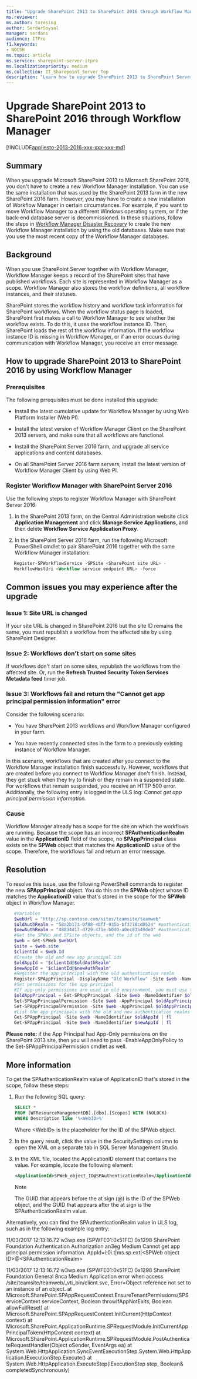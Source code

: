 ```yaml
---
title: "Upgrade SharePoint 2013 to SharePoint 2016 through Workflow Manager"
ms.reviewer: 
ms.author: toresing
author: SerdarSoysal
manager: serdars
audience: ITPro
f1.keywords:
- NOCSH
ms.topic: article
ms.service: sharepoint-server-itpro
ms.localizationpriority: medium
ms.collection: IT_Sharepoint_Server_Top
description: "Learn how to upgrade SharePoint 2013 to SharePoint Server 2016 using Workflow Manager."
---
```


# Upgrade SharePoint 2013 to SharePoint 2016 through Workflow Manager

[!INCLUDE[appliesto-2013-2016-xxx-xxx-xxx-md](../includes/appliesto-2013-2016-xxx-xxx-xxx-md.md)]

## Summary

When you upgrade Microsoft SharePoint 2013 to Microsoft SharePoint 2016, you don't have to create a new Workflow Manager installation. You can use the same installation that was used by the SharePoint 2013 farm in the new SharePoint 2016 farm. However, you may have to create a new installation of Workflow Manager in certain circumstances. For example, if you want to move Workflow Manager to a different Windows operating system, or if the back-end database server is decommissioned. In these situations, follow the steps in [Workflow Manager Disaster Recovery](/archive/blogs/biztalknotes/workflow-manager-disaster-recovery) to create the new Workflow Manager installation by using the old databases. Make sure that you use the most recent copy of the Workflow Manager databases.

## Background

When you use SharePoint Server together with Workflow Manager, Workflow Manager keeps a record of the SharePoint sites that have published workflows. Each site is represented in Workflow Manager as a scope. Workflow Manager also stores the workflow definitions, all workflow instances, and their statuses.

SharePoint stores the workflow history and workflow task information for SharePoint workflows. When the workflow status page is loaded, SharePoint first makes a call to Workflow Manager to see whether the workflow exists. To do this, it uses the workflow instance ID. Then, SharePoint loads the rest of the workflow information. If the workflow instance ID is missing in Workflow Manager, or if an error occurs during communication with Workflow Manager, you receive an error message.

## How to upgrade SharePoint 2013 to SharePoint 2016 by using Workflow Manager

### Prerequisites

The following prrequisites must be done installed this upgrade:

- Install the latest cumulative update for Workflow Manager by using Web Platform Installer (Web PI).

- Install the latest version of Workflow Manager Client on the SharePoint 2013 servers, and make sure that all workflows are functional.

- Install the SharePoint Server 2016 farm, and upgrade all service applications and content databases.

- On all SharePoint Server 2016 farm servers, install the latest version of Workflow Manager Client by using Web PI.

### Register Workflow Manager with SharePoint Server 2016

Use the following steps to register Workflow Manager with SharePoint Server 2016:

1. In the SharePoint 2013 farm, on the Central Administration website click **Application Management** and click **Manage Service Applications**, and then delete **Workflow Service Applidcation Proxy**.

2. In the SharePoint Server 2016 farm, run the following Microsoft PowerShell cmdlet to pair SharePoint 2016 together with the same Workflow Manager installation:

```powershell
   Register-SPWorkflowService -SPSite <SharePoint site URL> -
   WorkflowHostUri <Workflow service endpoint URL> -force
```

## Common issues you may experience after the upgrade

### Issue 1: Site URL is changed

If your site URL is changed in SharePoint 2016 but the site ID remains the same, you must republish a workflow from the affected site by using SharePoint Designer.

### Issue 2: Workflows don't start on some sites

If workflows don't start on some sites, republish the workflows from the affected site. Or, run the **Refresh Trusted Security Token Services Metadata feed** timer job.

### Issue 3: Workflows fail and return the "Cannot get app principal permission information" error

Consider the following scenario:

- You have SharePoint 2013 workflows and Workflow Manager configured in your farm.

- You have recently connected sites in the farm to a previously existing instance of Workflow Manager.

In this scenario, workflows that are created after you connect to the Workflow Manager installation finish successfully. However, workflows that are created before you connect to Workflow Manager don't finish. Instead, they get stuck when they try to finish or they remain in a suspended state. For workflows that remain suspended, you receive an HTTP 500 error. Additionally, the following entry is logged in the ULS log: *Cannot get app principal permission information.*

### Cause

Workflow Manager already has a scope for the site on which the workflows are running. Because the scope has an incorrect **SPAuthenticationRealm** value in the **ApplicationID** field of the scope, no **SPAppPrincipal** class exists on the **SPWeb** object that matches the **ApplicationID** value of the scope. Therefore, the workflows fail and return an error message.

## Resolution

To resolve this issue, use the following PowerShell commands to register the new **SPAppPrincipal** object. You do this on the **SPWeb** object whose ID matches the **ApplicationID** value that's stored in the scope for the **SPWeb** object in Workflow Manager.

```powershell
   #Variables
   $webUrl = "http://sp.contoso.com/sites/teamsite/teamweb"
   $oldAuthRealm = "58a2b173-0f88-4bff-935b-bf3778cd0524" #authentication realm expected by Workflow Manager
   $newAuthRealm = "48834d17-d729-471e-b0d0-a0ec83b49de0" #authentication realm of current farm
   #Get the SPWeb and SPSite objects, and the id of the web
   $web = Get-SPWeb $webUrl
   $site = $web.site
   $clientId = $web.Id
   #Create the old and new app principal ids
   $oldAppId = "$clientId@$oldAuthRealm"
   $newAppId = "$clientId@$newAuthRealm"
   #Register the app principal with the old authentication realm
   Register-SPAppPrincipal -DisplayName "Old Workflow" -Site $web -NameIdentifier $oldAppId
   #Set permissions for the app principal
   #If app-only permissions are used in old environment, you must use the -EnableAppOnlyPolicy parameter to pass to the cmdlet for app steps to succeed
   $oldAppPrincipal = Get-SPAppPrincipal -Site $web -NameIdentifier $oldAppId
   Set-SPAppPrincipalPermission -Site $web -AppPrincipal $oldAppPrincipal -Scope SiteCollection -Right FullControl
   Set-SPAppPrincipalPermission -Site $web -AppPrincipal $oldAppPrincipal -Scope Site -Right FullControl
   #List the app principals with the old and new authentication realms in the ids
   Get-SPAppPrincipal -Site $web -NameIdentifier $oldAppId | fl
   Get-SPAppPrincipal -Site $web -NameIdentifier $newAppId | fl
```

**Please note:** if the App Principal had App-Only permissions on the SharePoint 2013 site, then you will need to pass -EnableAppOnlyPolicy to the Set-SPAppPrincipalPermission cmdlet as well.


## More information

To get the SPAuthenticationRealm value of ApplicationID that's stored in the scope, follow these steps:

1. Run the following SQL query:

    ```sql
    SELECT *
    FROM [WFResourceManagementDB].[dbo].[Scopes] WITH (NOLOCK)
    WHERE Description like '%<WebID>%'

    ```

    Where \<WebID> is the placeholder for the ID of the SPWeb object.

2. In the query result, click the value in the SecuritySettings column to open the XML on a separate tab in SQL Server Management Studio.

3. In the XML file, located the ApplicationID element that contains the value. For example, locate the following element:

   ```xml          
   <ApplicationId>SPWeb_object_ID@SPAuthenticationRealm</ApplicationId>`
   ```
   > [!NOTE]
   > The GUID that appears before the at sign (@) is the ID of the SPWeb object, and the GUID that appears after the at sign is the SPAuthenticationRealm value.

Alternatively, you can find the SPAuthenticationRealm value in ULS log, such as in the following example log entry:

11/03/2017 12:13:16.72                 w3wp.exe (SPWFE01:0x51FC)    0x1298  SharePoint Foundation  Authentication Authorization    an3eg    Medium               Cannot get app principal permission information. AppId=i:0i.t|ms.sp.ext|\<SPWeb object ID\>@\<SPAuthenticationRealm\>

11/03/2017 12:13:16.72                 w3wp.exe (SPWFE01:0x51FC)    0x1298  SharePoint Foundation  General 8nca                Medium               Application error when access /site/teamsite/teamweb/_vti_bin/client.svc, Error=Object reference not set to an instance of an object.   at Microsoft.SharePoint.SPAppRequestContext.EnsureTenantPermissions(SPServiceContext serviceContext, Boolean throwIfAppNotExits, Boolean allowFullReset)     at Microsoft.SharePoint.SPAppRequestContext.InitCurrent(HttpContext context)     at Microsoft.SharePoint.ApplicationRuntime.SPRequestModule.InitCurrentAppPrincipalToken(HttpContext context)     at Microsoft.SharePoint.ApplicationRuntime.SPRequestModule.PostAuthenticateRequestHandler(Object oSender, EventArgs ea)     at System.Web.HttpApplication.SyncEventExecutionStep.System.Web.HttpApplication.IExecutionStep.Execute()     at System.Web.HttpApplication.ExecuteStep(IExecutionStep step, Boolean& completedSynchronously)